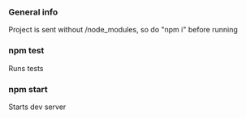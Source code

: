 ### General info

Project is sent without /node_modules, so do "npm i" before running

### npm test

Runs tests

### npm start

Starts dev server
